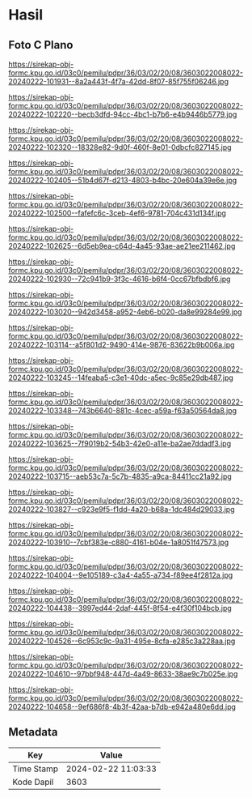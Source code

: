 # Hasil

## Foto C Plano

https://sirekap-obj-formc.kpu.go.id/03c0/pemilu/pdpr/36/03/02/20/08/3603022008022-20240222-101931--8a2a443f-4f7a-42dd-8f07-85f755f06246.jpg

https://sirekap-obj-formc.kpu.go.id/03c0/pemilu/pdpr/36/03/02/20/08/3603022008022-20240222-102220--becb3dfd-94cc-4bc1-b7b6-e4b9446b5779.jpg

https://sirekap-obj-formc.kpu.go.id/03c0/pemilu/pdpr/36/03/02/20/08/3603022008022-20240222-102320--18328e82-9d0f-460f-8e01-0dbcfc827145.jpg

https://sirekap-obj-formc.kpu.go.id/03c0/pemilu/pdpr/36/03/02/20/08/3603022008022-20240222-102405--51b4d67f-d213-4803-b4bc-20e604a39e6e.jpg

https://sirekap-obj-formc.kpu.go.id/03c0/pemilu/pdpr/36/03/02/20/08/3603022008022-20240222-102500--fafefc6c-3ceb-4ef6-9781-704c431d134f.jpg

https://sirekap-obj-formc.kpu.go.id/03c0/pemilu/pdpr/36/03/02/20/08/3603022008022-20240222-102625--6d5eb9ea-c64d-4a45-93ae-ae21ee211462.jpg

https://sirekap-obj-formc.kpu.go.id/03c0/pemilu/pdpr/36/03/02/20/08/3603022008022-20240222-102930--72c941b9-3f3c-4616-b6f4-0cc67bfbdbf6.jpg

https://sirekap-obj-formc.kpu.go.id/03c0/pemilu/pdpr/36/03/02/20/08/3603022008022-20240222-103020--942d3458-a952-4eb6-b020-da8e99284e99.jpg

https://sirekap-obj-formc.kpu.go.id/03c0/pemilu/pdpr/36/03/02/20/08/3603022008022-20240222-103114--a5f801d2-9490-414e-9876-83622b9b006a.jpg

https://sirekap-obj-formc.kpu.go.id/03c0/pemilu/pdpr/36/03/02/20/08/3603022008022-20240222-103245--14feaba5-c3e1-40dc-a5ec-9c85e29db487.jpg

https://sirekap-obj-formc.kpu.go.id/03c0/pemilu/pdpr/36/03/02/20/08/3603022008022-20240222-103348--743b6640-881c-4cec-a59a-f63a50564da8.jpg

https://sirekap-obj-formc.kpu.go.id/03c0/pemilu/pdpr/36/03/02/20/08/3603022008022-20240222-103625--7f9019b2-54b3-42e0-a11e-ba2ae7ddadf3.jpg

https://sirekap-obj-formc.kpu.go.id/03c0/pemilu/pdpr/36/03/02/20/08/3603022008022-20240222-103715--aeb53c7a-5c7b-4835-a9ca-84411cc21a92.jpg

https://sirekap-obj-formc.kpu.go.id/03c0/pemilu/pdpr/36/03/02/20/08/3603022008022-20240222-103827--c923e9f5-f1dd-4a20-b68a-1dc484d29033.jpg

https://sirekap-obj-formc.kpu.go.id/03c0/pemilu/pdpr/36/03/02/20/08/3603022008022-20240222-103910--7cbf383e-c880-4161-b04e-1a8051f47573.jpg

https://sirekap-obj-formc.kpu.go.id/03c0/pemilu/pdpr/36/03/02/20/08/3603022008022-20240222-104004--9e105189-c3a4-4a55-a734-f89ee4f2812a.jpg

https://sirekap-obj-formc.kpu.go.id/03c0/pemilu/pdpr/36/03/02/20/08/3603022008022-20240222-104438--3997ed44-2daf-445f-8f54-e4f30f104bcb.jpg

https://sirekap-obj-formc.kpu.go.id/03c0/pemilu/pdpr/36/03/02/20/08/3603022008022-20240222-104526--6c953c9c-9a31-495e-8cfa-e285c3a228aa.jpg

https://sirekap-obj-formc.kpu.go.id/03c0/pemilu/pdpr/36/03/02/20/08/3603022008022-20240222-104610--97bbf948-447d-4a49-8633-38ae9c7b025e.jpg

https://sirekap-obj-formc.kpu.go.id/03c0/pemilu/pdpr/36/03/02/20/08/3603022008022-20240222-104658--9ef686f8-4b3f-42aa-b7db-e942a480e6dd.jpg


## Metadata

| Key        | Value               |
| ---------- | ------------------- |
| Time Stamp | 2024-02-22 11:03:33 |
| Kode Dapil | 3603                |




